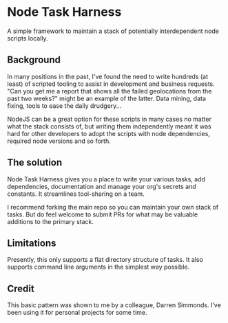 # Node Task Harness

A simple framework to maintain a stack of potentially interdependent node scripts locally.

## Background

In many positions in the past, I've found the need to write hundreds (at least) of scripted tooling to assist in development and business requests. "Can you get me a report that shows all the failed geolocations from the past two weeks?" might be an example of the latter. Data mining, data fixing, tools to ease the daily drudgery...

NodeJS can be a great option for these scripts in many cases no matter what the stack consists of, but writing them independently meant it was hard for other developers to adopt the scripts with node dependencies, required node versions and so forth.

## The solution

Node Task Harness gives you a place to write your various tasks, add dependencies, documentation and manage your org's secrets and constants. It streamlines tool-sharing on a team.

I recommend forking the main repo so you can maintain your own stack of tasks. But do feel welcome to submit PRs for what may be valuable additions to the primary stack.

## Limitations

Presently, this only supports a flat directory structure of tasks. It also supports command line arguments in the simplest way possible.

## Credit

This basic pattern was shown to me by a colleague, Darren Simmonds. I've been using it for personal projects for some time.
